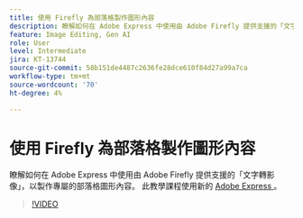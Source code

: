 ```yaml
---
title: 使用 Firefly 為部落格製作圖形內容
description: 瞭解如何在 Adobe Express 中使用由 Adobe Firefly 提供支援的「文字轉影像」，為部落格製作獨特的圖形內容
feature: Image Editing, Gen AI
role: User
level: Intermediate
jira: KT-13744
source-git-commit: 58b151de4487c2636fe28dce610f84d27a99a7ca
workflow-type: tm+mt
source-wordcount: '70'
ht-degree: 4%

---
```


# 使用 Firefly 為部落格製作圖形內容

瞭解如何在 Adobe Express 中使用由 Adobe Firefly 提供支援的「文字轉影像」，以製作專屬的部落格圖形內容。 此教學課程使用新的 [ Adobe Express ](https://www.adobe.com/express/) 。

>[!VIDEO](https://video.tv.adobe.com/v/3422408?quality=12&learn=on&hidetitle=true)
